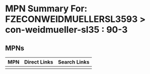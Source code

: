 



# MPN Summary For: FZECONWEIDMUELLERSL3593 > con-weidmueller-sl35 : 90-3

## MPNs
  

|MPN|Direct Links|Search Links|
| :--- | :--- | :--- |
||||
